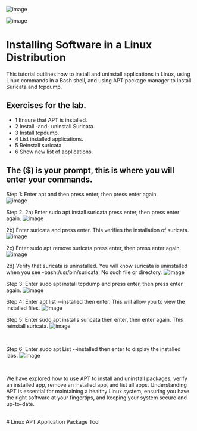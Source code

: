 ![image](https://github.com/TDCybersecurity/osticket-prereqs/assets/142702123/f696abf5-ea5c-42f5-b481-28c5a0b8a5fe)

![image](https://github.com/TDCybersecurity/osticket-prereqs/assets/142702123/64ac641a-369b-48bf-a380-649a3916683e)


<h1>Installing Software in a Linux Distribution</h1>
This tutorial outlines how to install and uninstall applications in Linux, using Linux commands in a Bash shell, and using APT package manager to install Suricata and tcpdump.<br />

<h2>Exercises for the lab.</h2>

- 1 Ensure that APT is installed.
- 2 Install -and- uninstall Suricata.
- 3 Install tcpdump.
- 4 List installed applications.
- 5 Reinstall suricata.
- 6 Show new list of applications.


<h2>The ($) is your prompt, this is where you will enter your commands.</h2>

Step 1: Enter apt and then press enter, then press enter again.  
![image](https://github.com/TDCybersecurity/osticket-prereqs/assets/142702123/03c60731-c668-49d3-a8e2-a3dae4ca6034)

Step 2: 2a) Enter sudo apt install suricata press enter, then press enter again.
![image](https://github.com/TDCybersecurity/osticket-prereqs/assets/142702123/b86b82a9-4178-44e2-9ec4-24b2812707e8)



2b) Enter suricata and press enter.  This verifies the installation of suricata.
![image](https://github.com/TDCybersecurity/osticket-prereqs/assets/142702123/0df6ca24-14f3-4c52-8174-46535953e205)


2c) Enter sudo apt remove suricata press enter, then press enter again.
![image](https://github.com/TDCybersecurity/osticket-prereqs/assets/142702123/226dbac1-0f78-45ab-981e-dbb1fb5b9735)

2d) Verify that suricata is uninstalled.  You will know suricata is uninstalled when you see -bash:/usr/bin/suricata: No such file or directory.
![image](https://github.com/TDCybersecurity/osticket-prereqs/assets/142702123/a43b92ca-3621-4d5b-8832-c71c414db8a6)


Step 3: Enter sudo apt install tcpdump and press enter, then press enter again.
![image](https://github.com/TDCybersecurity/osticket-prereqs/assets/142702123/e8c95676-6624-43a3-9e56-6f6f13848547)


Step 4: Enter apt list --installed then enter.  This will allow you to view the installed files.
![image](https://github.com/TDCybersecurity/osticket-prereqs/assets/142702123/3610b893-5493-4d2c-bac2-33c4566ee57e)

Step 5: Enter sudo apt installs suricata then enter, then enter again.  This reinstall suricata.
![image](https://github.com/TDCybersecurity/osticket-prereqs/assets/142702123/231ef3a9-4ab9-447c-b774-fa14eb24a3f0)


</p>
<br />

<p>


Step 6: Enter sudo apt List --installed then enter to display the installed labs.
![image](https://github.com/TDCybersecurity/osticket-prereqs/assets/142702123/cec62bf4-e756-4f3e-aabd-cfefd27f985c)

</p>
<br />

<p>

</p>
<p>
We have explored how to use APT to install and uninstall packages, verify an installed app, remove an installed app, and list all apps.  Understanding APT is essential for maintaining a healthy Linux system, ensuring you have the right software at your fingertips, and keeping your system secure and up-to-date.</p>
<br /># Linux APT Application Package Tool
